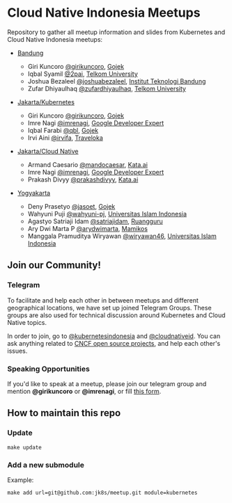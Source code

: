 # Cloud Native Indonesia Meetups

Repository to gather all meetup information and slides from Kubernetes and Cloud Native Indonesia meetups:

* [Bandung](bandung/README.md)
  * Giri Kuncoro [@girikuncoro](https://github.com/girikuncoro), [Gojek](https://gojek.io)
  * Iqbal Syamil [@2pai](https://github.com/2pai), [Telkom University](https://telkomuniversity.ac.id)
  * Joshua Bezaleel [@joshuabezaleel](https://github.com/joshuabezaleel), [Institut Teknologi Bandung](https://www.itb.ac.id)
  * Zufar Dhiyaulhaq [@zufardhiyaulhaq](https://github.com/zufardhiyaulhaq), [Telkom University](https://telkomuniversity.ac.id)

* [Jakarta/Kubernetes](jakarta/kubernetes/README.md)
  * Giri Kuncoro [@girikuncoro](https://github.com/girikuncoro), [Gojek](https://gojek.io)
  * Imre Nagi [@imrenagi](https://github.com/imrenagi), [Google Developer Expert](https://developers.google.com/community/experts)
  * Iqbal Farabi [@qbl](https://github.com/qbl), [Gojek](https://gojek.io)
  * Irvi Aini [@irvifa](https://github.com/irvifa), [Traveloka](https://https://www.traveloka.com)

* [Jakarta/Cloud Native](jakarta/cloud-native/README.md)
  * Armand Caesario [@mandocaesar](http://github.com/mandocaesar), [Kata.ai](https://kata.ai)
  * Imre Nagi [@imrenagi](https://github.com/imrenagi), [Google Developer Expert](https://developers.google.com/community/experts)
  * Prakash Divyy [@prakashdivyy](http://github.com/prakashdivyy), [Kata.ai](https://kata.ai)

* [Yogyakarta](yogyakarta/README.md)
  * Deny Prasetyo [@jasoet](http://github.com/jasoet), [Gojek](https://gojek.io)
  * Wahyuni Puji [@wahyuni-pj](https://github.com/wahyuni-pj), [Universitas Islam Indonesia](https://bsi.uii.ac.id/)
  * Agastyo Satriaji Idam [@satriajidam](https://github.com/satriajidam), [Ruangguru](http://www.ruangguru.com/)
  * Ary Dwi Marta P [@arydwimarta](https://github.com/arydwimarta), [Mamikos](https://mamikos.com/)
  * Manggala Pramuditya Wiryawan [@wiryawan46](https://github.com/wiryawan46), [Universitas Islam Indonesia](https://bsi.uii.ac.id/)

## Join our Community!

### Telegram

To facilitate and help each other in between meetups and different geographical locations, we have set up joined Telegram Groups.
These groups are also used for technical discussion around Kubernetes and Cloud Native topics.

In order to join, go to [@kubernetesindonesia](https://t.me/kubernetesindonesia) and [@cloudnativeid](https://t.me/microserviceid).
You can ask anything related to [CNCF open source projects](http://l.cncf.io/), and help each other's issues.

### Speaking Opportunities

If you'd like to speak at a meetup, please join our telegram group and mention **@girikuncoro** or **@imrenagi**, or fill [this form](https://goo.gl/forms/8UU0UgExUCqDMdp62).

## How to maintain this repo

### Update

```
make update
```

### Add a new submodule

Example:
```
make add url=git@github.com:jk8s/meetup.git module=kubernetes
```
